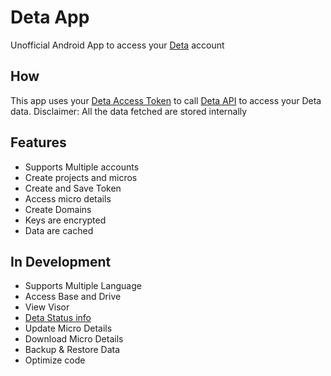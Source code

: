 
# Deta App

Unofficial Android App to access your [Deta](https://web.deta.sh/) account


## How

This app uses your [Deta Access Token](https://docs.deta.sh/docs/cli/auth/#deta-access-tokens) to call [Deta API](https://github.com/deta/deta-cli/) to access your Deta data.
Disclaimer: All the data fetched are stored internally


## Features

- Supports Multiple accounts
- Create projects and micros
- Create and Save Token
- Access micro details
- Create Domains
- Keys are encrypted
- Data are cached

## In Development

- Supports Multiple Language
- Access Base and Drive
- View Visor 
- [Deta Status info](http://status.deta.dev/)
- Update Micro Details
- Download Micro Details
- Backup & Restore Data
- Optimize code